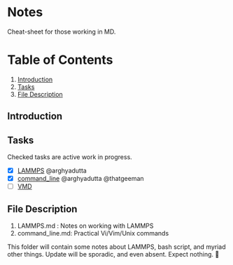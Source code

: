 # Notes
Cheat-sheet for those working in MD. 

# Table of Contents
1. [Introduction](#intro)
2. [Tasks](#tasks)
3. [File Description](#describe)

## Introduction


## Tasks
Checked tasks are active work in progress.
- [x] [LAMMPS](https://github.com/thatgeeman/notes/blob/master/LAMMPS.md) @arghyadutta
- [x] [command_line](https://github.com/thatgeeman/notes/blob/master/command_line.md) @arghyadutta @thatgeeman
- [ ] [VMD](https://github.com/thatgeeman/notes/blob/master/VMD.md)

## File Description
1. LAMMPS.md : Notes on working with LAMMPS
2. command_line.md: Practical Vi/Vim/Unix commands

This folder will contain some notes about LAMMPS, bash script, and myriad other 
things. Update will be sporadic, and even absent. Expect nothing. :speak_no_evil:
